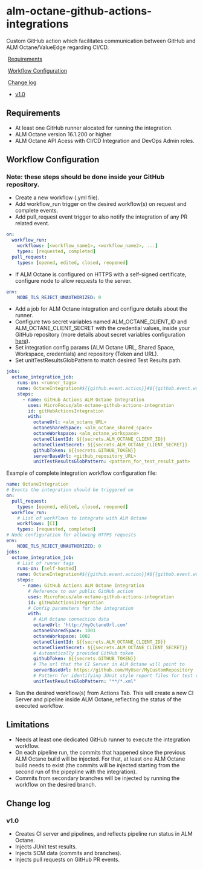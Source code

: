 # alm-octane-github-actions-integrations
Custom GitHub action which facilitates communication between GitHub and ALM Octane/ValueEdge regarding CI/CD.

&nbsp;[Requirements](#Requirements)

&nbsp;[Workflow Configuration](#Workflow-Configuration)

&nbsp;[Change log](#Change-log)
- [v1.0](#v10)

## Requirements
- At least one GitHub runner alocated for running the integration.
- ALM Octane version 16.1.200 or higher
- ALM Octane API Acess with CI/CD Integration and DevOps Admin roles.

## Workflow Configuration
### Note: these steps should be done inside your GitHub repository.
- Create a new workflow (.yml file).
- Add workflow_run trigger on the desired workflow(s) on request and complete events.
- Add pull_request event trigger to also notify the integration of any PR related event.

```yaml
on:
  workflow_run:
    workflows: [<workflow_name1>, <workflow_name2>, ...]
    types: [requested, completed]
  pull_request:
    types: [opened, edited, closed, reopened]
```
- If ALM Octane is configured on HTTPS with a self-signed certificate, configure node to allow requests to the server.

```yaml
env: 
    NODE_TLS_REJECT_UNAUTHORIZED: 0
```
- Add a job for ALM Octane integration and configure details about the runner.
- Configure two secret variables named ALM_OCTANE_CLIENT_ID and ALM_OCTANE_CLIENT_SECRET with the credential values, inside your GitHub repository (more details about
secret variables configuration [here](https://docs.github.com/en/actions/security-guides/encrypted-secrets)).
- Set integration config params (ALM Octane URL, Shared Space, Workspace, credentials) and repository (Token and URL).
- Set unitTestResultsGlobPattern to match desired Test Results path.

```yaml
jobs:
  octane_integration_job:
    runs-on: <runner_tags>
    name: OctaneIntegration#${{github.event.action}}#${{github.event.workflow_run.id}}
    steps:
      - name: GitHub Actions ALM Octane Integration
        uses: MicroFocus/alm-octane-github-actions-integration
        id: gitHubActionsIntegration
        with:
          octaneUrl: <alm_octane_URL>
          octaneSharedSpace: <alm_octane_shared_space>
          octaneWorkspace: <alm_octane_workspace>
          octaneClientId: ${{secrets.ALM_OCTANE_CLIENT_ID}}
          octaneClientSecret: ${{secrets.ALM_OCTANE_CLIENT_SECRET}}
          githubToken: ${{secrets.GITHUB_TOKEN}}
          serverBaseUrl: <github_repository_URL>
          unitTestResultsGlobPattern: <pattern_for_test_result_path>
```

Example of complete integration workflow configuration file:

```yaml
name: OctaneIntegration
# Events the integration should be triggered on
on:
  pull_request:
    types: [opened, edited, closed, reopened]
  workflow_run:
    # List of workflows to integrate with ALM Octane
    workflows: [CI]
    types: [requested, completed]
# Node configuration for allowing HTTPS requests
env: 
    NODE_TLS_REJECT_UNAUTHORIZED: 0
jobs:
  octane_integration_job:
    # List of runner tags
    runs-on: [self-hosted]
    name: OctaneIntegration#${{github.event.action}}#${{github.event.workflow_run.id}}
    steps:
      - name: GitHub Actions ALM Octane Integration
        # Reference to our public GitHub action
        uses: MicroFocus/alm-octane-github-actions-integration
        id: gitHubActionsIntegration
        # Config parameters for the integration
        with:
          # ALM Octane connection data
          octaneUrl: 'http://myOctaneUrl.com'
          octaneSharedSpace: 1001
          octaneWorkspace: 1002
          octaneClientId: ${{secrets.ALM_OCTANE_CLIENT_ID}}
          octaneClientSecret: ${{secrets.ALM_OCTANE_CLIENT_SECRET}}
          # Automatically provided GitHub token
          githubToken: ${{secrets.GITHUB_TOKEN}}
          # The url that the CI Server in ALM Octane will point to
          serverBaseUrl: https://github.com/MyUser/MyCustomRepository
          # Pattern for identifying JUnit style report files for test result injection in ALM Octane
          unitTestResultsGlobPattern: "**/*.xml"
```
- Run the desired workflow(s) from Actions Tab. This will create a new CI Server and pipeline inside ALM Octane, reflecting the status of the executed workflow.


## Limitations
- Needs at least one dedicated GitHub runner to execute the integration workflow.
- On each pipeline run, the commits that happened since the previous ALM Octane build will be injected. For that, at least one ALM Octane build needs to exist (the commits will be injected starting from the second run of the pipepline with the integration).
- Commits from secondary branches will be injected by running the workflow on the desired branch.
## Change log

### v1.0
- Creates CI server and pipelines, and reflects pipeline run status in ALM Octane.
- Injects JUnit test results.
- Injects SCM data (commits and branches).
- Injects pull requests on GitHub PR events.

